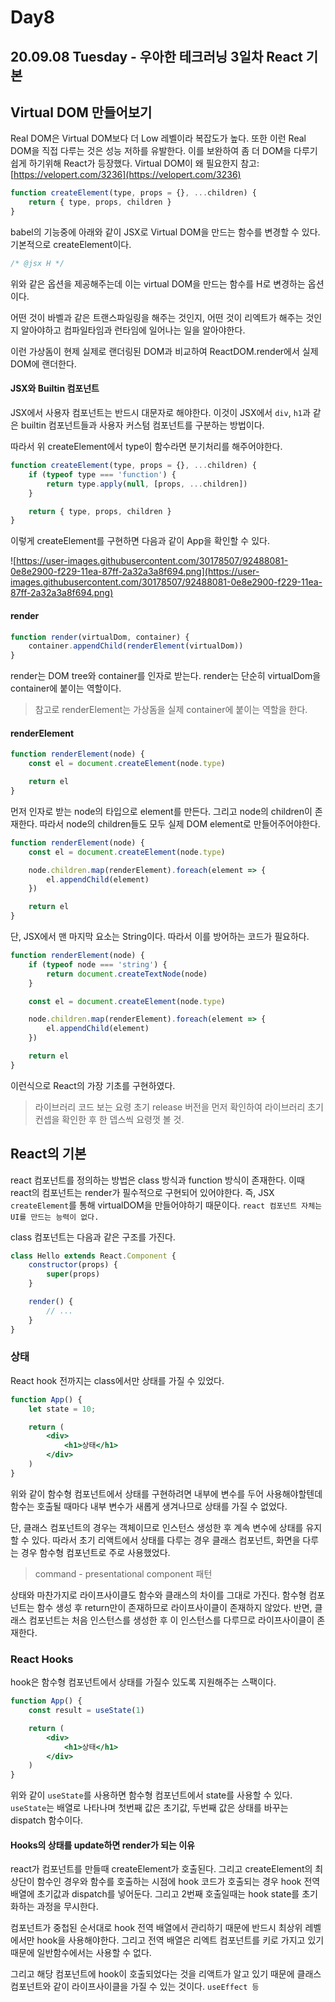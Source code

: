 # Day8

## 20.09.08 Tuesday - 우아한 테크러닝 3일차 React 기본

## Virtual DOM 만들어보기

Real DOM은 Virtual DOM보다 더 Low 레벨이라 복잡도가 높다. 또한 이런 Real DOM을 직접 다루는 것은 성능 저하를 유발한다. 이를 보완하여 좀 더 DOM을 다루기 쉽게 하기위해 React가 등장했다. Virtual DOM이 왜 필요한지 참고: [https://velopert.com/3236](https://velopert.com/3236)

```jsx
function createElement(type, props = {}, ...children) {
    return { type, props, children }
}
```

babel의 기능중에 아래와 같이 JSX로 Virtual DOM을 만드는 함수를 변경할 수 있다. 기본적으로 createElement이다.

```jsx
/* @jsx H */
```

위와 같은 옵션을 제공해주는데 이는 virtual DOM을 만드는 함수를 H로 변경하는 옵션이다.

어떤 것이 바벨과 같은 트랜스파일링을 해주는 것인지, 어떤 것이 리엑트가 해주는 것인지 알아야하고 컴파일타임과 런타임에 일어나는 일을 알아야한다.

이런 가상돔이 현제 실제로 랜더링된 DOM과 비교하여 ReactDOM.render에서 실제 DOM에 랜더한다.

#### JSX와 Builtin 컴포넌트

JSX에서 사용자 컴포넌트는 반드시 대문자로 해야한다. 이것이 JSX에서 `div`, `h1`과 같은 builtin 컴포넌트들과 사용자 커스텀 컴포넌트를 구분하는 방법이다.

따라서 위 createElement에서 type이 함수라면 분기처리를 해주어야한다.

```jsx
function createElement(type, props = {}, ...children) {
    if (typeof type === 'function') {
        return type.apply(null, [props, ...children])
    }

    return { type, props, children }
}
```

이렇게 createElement를 구현하면 다음과 같이 App을 확인할 수 있다.

![https://user-images.githubusercontent.com/30178507/92488081-0e8e2900-f229-11ea-87ff-2a32a3a8f694.png](https://user-images.githubusercontent.com/30178507/92488081-0e8e2900-f229-11ea-87ff-2a32a3a8f694.png)

#### render

```jsx
function render(virtualDom, container) {
    container.appendChild(renderElement(virtualDom))
}
```

render는 DOM tree와 container를 인자로 받는다. render는 단순히 virtualDom을 container에 붙이는 역할이다.

> 참고로 renderElement는 가상돔을 실제 container에 붙이는 역할을 한다.

#### renderElement

```jsx
function renderElement(node) {
    const el = document.createElement(node.type)

    return el
}
```

먼저 인자로 받는 node의 타입으로 element를 만든다. 그리고 node의 children이 존재한다. 따라서 node의 children들도 모두 실제 DOM element로 만들어주어야한다.

```jsx
function renderElement(node) {
    const el = document.createElement(node.type)

    node.children.map(renderElement).foreach(element => {
        el.appendChild(element)
    })

    return el
}
```

단, JSX에서 맨 마지막 요소는 String이다. 따라서 이를 방어하는 코드가 필요하다.

```jsx
function renderElement(node) {
    if (typeof node === 'string') {
        return document.createTextNode(node)
    }

    const el = document.createElement(node.type)

    node.children.map(renderElement).foreach(element => {
        el.appendChild(element)
    })

    return el
}
```

이런식으로 React의 가장 기초를 구현하였다.

> 라이브러리 코드 보는 요령 초기 release 버전을 먼저 확인하여 라이브러리 초기 컨셉을 확인한 후 한 뎁스씩 요령껏 볼 것.

## React의 기본

react 컴포넌트를 정의하는 방법은 class 방식과 function 방식이 존재한다. 이때 react의 컴포넌트는 render가 필수적으로 구현되어 있어야한다. 즉, JSX `createElement`를 통해 virtualDOM을 만들어야하기 때문이다. `react 컴포넌트 자체는 UI를 만드는 능력이 없다.`

class 컴포넌트는 다음과 같은 구조를 가진다.

```jsx
class Hello extends React.Component {
    constructor(props) {
        super(props)
    }

    render() {
        // ...
    }
}
```

### 상태

React hook 전까지는 class에서만 상태를 가질 수 있었다.

```jsx
function App() {
    let state = 10;

    return (
        <div>
            <h1>상태</h1>
        </div>
    )
}
```

위와 같이 함수형 컴포넌트에서 상태를 구현하려면 내부에 변수를 두어 사용해야할텐데 함수는 호출될 때마다 내부 변수가 새롭게 생겨나므로 상태를 가질 수 없었다.

단, 클래스 컴포넌트의 경우는 객체이므로 인스턴스 생성한 후 계속 변수에 상태를 유지할 수 있다. 따라서 초기 리액트에서 상태를 다루는 경우 클래스 컴포넌트, 화면을 다루는 경우 함수형 컴포넌트로 주로 사용했었다.

> command - presentational component 패턴

상태와 마찬가지로 라이프사이클도 함수와 클래스의 차이를 그대로 가진다. 함수형 컴포넌트는 함수 생성 후 return만이 존재하므로 라이프사이클이 존재하지 않았다. 반면, 클래스 컴포넌트는 처음 인스턴스를 생성한 후 이 인스턴스를 다루므로 라이프사이클이 존재한다.

### React Hooks

hook은 함수형 컴포넌트에서 상태를 가질수 있도록 지원해주는 스팩이다.

```jsx
function App() {
    const result = useState(1)

    return (
        <div>
            <h1>상태</h1>
        </div>
    )
}
```

위와 같이 `useState`를 사용하면 함수형 컴포넌트에서 state를 사용할 수 있다. `useState`는 배열로 나타나며 첫번째 값은 초기값, 두번째 값은 상태를 바꾸는 dispatch 함수이다.

#### Hooks의 상태를 update하면 render가 되는 이유

react가 컴포넌트를 만들때 createElement가 호출된다. 그리고 createElement의 최상단이 함수인 경우와 함수를 호출하는 시점에 hook 코드가 호출되는 경우 hook 전역 배열에 초기값과 dispatch를 넣어둔다. 그리고 2번째 호출일때는 hook state를 초기화하는 과정을 무시한다.

컴포넌트가 중첩된 순서대로 hook 전역 배열에서 관리하기 때문에 반드시 최상위 레벨에서만 hook을 사용해야한다. 그리고 전역 배열은 리엑트 컴포넌트를 키로 가지고 있기 때문에 일반함수에서는 사용할 수 없다.

그리고 해당 컴포넌트에 hook이 호출되었다는 것을 리액트가 알고 있기 때문에 클래스 컴포넌트와 같이 라이프사이클을 가질 수 있는 것이다. `useEffect 등`

